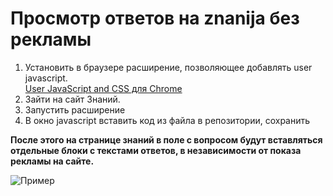 # Просмотр ответов на znanija без рекламы

1. Установить в браузере расширение, позволяющее добавлять user javascript.  
[User JavaScript and CSS для Chrome](https://chrome.google.com/webstore/detail/user-javascript-and-css/nbhcbdghjpllgmfilhnhkllmkecfmpld)
1. Зайти на сайт Знаний.
1. Запустить расширение
1. В окно javascript вставить код из файла в репозитории, сохранить

**После этого на странице знаний в поле с вопросом будут вставляться отдельные блоки с текстами ответов, в независимости от показа рекламы на сайте.**

![Пример](https://github.com/ilya-vodopyanov/znanija/blob/master/example.jpg)
